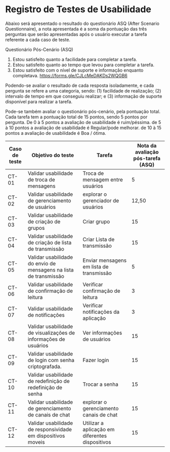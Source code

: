 # Registro de Testes de Usabilidade

Abaixo será apresentado o resultado do questionário ASQ (After Scenario Questionnaire), a nota apresentada é a soma da pontuação das três perguntas que serão apresentadas após o usuário executar a tarefa referente a cada caso de teste.

Questionário Pós-Cenário (ASQ)
1. Estou satisfeito quanto a facilidade para completar a tarefa.
2. Estou satisfeito quanto ao tempo que levou para completar a tarefa.
3. Estou satisfeito com o nível de suporte e informação enquanto completava.
https://forms.gle/CJLcMeDAKDs2WQGB6

Podendo-se avaliar o resultado de cada resposta isoladamente, e  cada pergunta se refere a uma categoria, sendo: 
(1) facilidade de realização; 
(2) intervalo de tempo em que conseguiu realizar;
e (3) informação de suporte disponível para realizar a tarefa.

Pode-se também avaliar o questionário pós-cenário, pela pontuação total. Cada tarefa tem a pontuação total de 15 pontos, sendo 5 pontos por pergunta.
De 0 à 5 pontos a avaliação de usabilidade é ruim/péssima.
de 5 à 10 pontos a avaliação de usabilidade é Regular/pode melhorar.
de 10 à 15 pontos a avaliação de usabilidade é Boa / ótima.

|Caso de teste | Objetivo do teste | Tarefa| Nota da avaliação pós-tarefa (ASQ)|
|------|-----------------------------------------|----|----|
|CT-01 | Validar usabilidade de troca de mensagens | Troca de mensagem entre usuários | 5 |
|CT-02 | Validar usabilidade de gerenciamento de usuários | explorar o gerenciador de usuários| 12,50 |
|CT-03 | Validar usabilidade de criação de grupos |  Criar grupo | 15 |
|CT-04 | Validar usabilidade de criação de lista de transmissão | Criar Lista de transmissão | 15 |
|CT-05 | Validar usabilidade do envio de mensagens na lista de transmissão | Enviar mensagens em lista de transmissão| 5 |
|CT-06 | Validar usabilidade de confirmação de leitura | Verificar confirmação de leitura| 3 |
|CT-07 | Validar usabilidade de notificações | Verificar notificações da aplicação| 3 |
|CT-08 | Validar usabilidade de visualizações de informações de usuários | Ver informações de usuários| 15 |
|CT-09 | Validar usabilidade de login com senha criptografada. | Fazer login | 15 |
|CT-10 | Validar usabilidade de redefinição de redefinição de senha | Trocar a senha| 15 |
|CT-11 | Validar usabilidade de gerenciamento de canais de chat | explorar o gerenciamento canais de chat| 15 |
|CT-12 | Validar usabilidade de responsividade em dispositivos moveis |Utilizar a aplicação em diferentes dispositivos| 15 |
